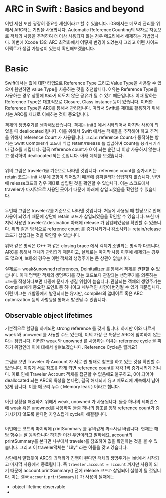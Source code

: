 # ARC in Swift : Basics and beyond

이번 세션 또한 굉장히 중요한 세션이라고 할 수 있습니다. iOS에서는 메모리 관리를 위해서 ARC라는 기법을 사용합니다. Automatic Reference Counting의 약자로 자동으로 객체의 사용을 추적하여 더 이상 사용되지 않는 경우 메모리에서 해제하는 기법입니다. 이번에 Xcode 13의 ARC 최적화에서 어떻게 변경이 되었는지 그리고 어떤 사이드 이펙트가 생길 가능성이 있는지 확인해보겠습니다.



# Basic

Swift에서는 값에 대한 타입으로 Reference Type 그리고 Value Type을 사용할 수 있으며 웬만하면 value Type을 사용하는 것을 추천합니다. 이유는 Reference Type을 사용하는 경우 상황에 따라서 의도치 않은 공유가 될 수 있기 때문입니다. 이때 말하는 Reference Type은 대표적으로 Closure, Class instance 등이 있습니다. 이러한 Reference Type은 ARC를 통해서 관리됩니다. 따라서 Swift를 제대로 활용하기 위해서는 ARC를 제대로 이해하는 것이 중요합니다.



객체의 생명주기를 생각해보겠습니다. 객체는 init() 에서 시작되어서 마지막 사용이 되었을 때 deallocated 됩니다. 이를 위해서 Swift 에서는 객체들을 추적해야 하고 추적을 위해서 reference Count 가 사용됩니다. 그리고 reference Count가 동작하는 방식은 Swift Compiler가 코드에 직접 retain/release 를 삽입하여 count를 증가시키거나 감소를 시킵니다. 결국 reference count가 0 이 되는 순간 더 이상 사용하지 않는다고 생각하여 deallocated 되는 것입니다. 아래 예제를 보겠습니다.

![]() 

위의 그림은 traveler1을 기준으로 나타낸 것입니다. reference count를 증가시키는 retain 코드는 init 내부에 포함이 되어있기 때문에 컴파일러가 삽입하지 않습니다. 반면에 release코드의 경우 제대로 삽입된 것을 확인할 수 있습니다. 이는 스코프에서 traveler가 마지막으로 사용된 곳이기 때문에 아래에 삽입 되었음을 확인할 수 있습니다. 

![]()

두번째 그림은 traveler2를 기준으로 나타낸 것입니다. 처음에 사용될 때 할당으로 인해 사용이 되었기 때문에 상단에 retain 코드가 삽입되었음을 확인할 수 있습니다. 또한 마지막 사용인 traveler2.destination 아래에 release 가 삽입되었음을 확인할 수 있습니다. 위와 같은 방식으로 reference count 를 증가시키거나 감소시키는 retain/release 코드가 삽입되는 것을 확인할 수 있습니다.



위와 같은 방식은 C++ 과 같은 closing brace 에서 객체가 소멸되는 방식과 다릅니다. ARC를 통해서 객체가 관리되기 때문이고,   실제로는 마지막 사용 이후에 해제되는 경우도 많으며, 보통의 경우는 이런 객체의 생명주기는 큰 상관이 없습니다. 



실제로는 weak&unowned references, Deinitailizer 를 통해서 객체를 관찰할 수 있습니다. 이때 명백한 객체의 생명주기를 갖는 코드보다 관찰되는 생명주기를 의존하는 코드를 작성하다보면 나중에 문제가 생길 위험이 높습니다. 관찰되는 객체의 생명주기는 Compiler에게 중요한 포인트 중 하나이고 세부적인 사항이 변경될 수 있기 때문입니다. 이런 버그는 개발중에서 발견되지는 않지만, compiler의 업데이트 혹은 ARC optimization 등의 사항등을 통해서 발견될 수 있습니다.



## Observable object lifetimes

기본적으로 할당을 하게되면 strong reference 를 갖게 됩니다. 하지만 이와 다르게 waek 와 unowned 를 사용할 수도 있는데, 이의 가장 큰 특징은 ARC에 참여하지 않는다는 점입니다. 이러한 weak 와 unowned 를 사용하는 이유는 reference cycle 을 피하기 위함인데 이에 대해서 살펴보겠습니다. Reference Cycle은 뭘까요?

![]()

그림을 보면 Traveler 과 Account 가 서로 원 형태로 참조를 하고 있는 것을 확인할 수 있습니다. 이렇게 서로 참조를 하게 되면 reference count를 각각 1씩 증가시키게 됩니다. 이로 인해 Traveler Account 객체를 접근할 수 없음에도 불구하고, 0이 되어야 deallocated 되는 ARC의 특성을 본다면, 결국 해제되지 않고 메모리에 계속해서 남아있게 됩니다. 이를 메모리 누수 ( Memory leak ) 이라고 합니다.

![]()

이런 상황을 해결하기 위해서 weak, unowned 가 사용됩니다. 둘중 하나의 레퍼런스에 weak 혹은 unowned를 사용하여 둘중 하나의 참조를 통해 reference count가 증가시키지 않도록 한다면 자연스럽게 cycle이 해결됩니다.



![]()

이번에는 코드의 마지막에 printSummary 를 유의깊게 봐주시길 바랍니다. 현재는 해당 함수는 잘 동작합니다 하지만 이건 우연이라고 말하네요. account의 printSummary를 본다면 내부에서 traveler를 참조하여 값을 확인하는 것을 볼 수 있습니다. 그리고 이 traveler객체는 "Lily" 라는 이름을 갖고 있습니다. 



상단에서 말했듯이 ARC의 최적화가 진행이 된다면 객체의 생명주기는 init에서 시작되고 마지막 사용에서 종료됩니다. 즉 `traveler.account = account` 까지만 사용이 되기 때문에 account.printSummary() 전에 release 코드가 삽입되어 실행이 될 것입니다. 이는 결국 `account.printSummary()` 가 사용이 될때에는 









- object lifetime observable
- 





